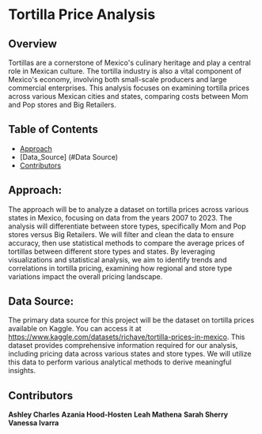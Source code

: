 # Tortilla Price Analysis

## Overview

Tortillas are a cornerstone of Mexico's culinary heritage and play a central role in Mexican culture. The tortilla industry is also a vital component of Mexico's economy, involving both small-scale producers and large commercial enterprises. This analysis focuses on examining tortilla prices across various Mexican cities and states, comparing costs between Mom and Pop stores and Big Retailers.

## Table of Contents 

- [Approach](#Approach)
- [Data_Source] (#Data Source)
- [Contributors](#Contributors)
## Approach:

The approach will be to analyze a dataset on tortilla prices across various states in Mexico, focusing on data from the years 2007 to 2023. The analysis will differentiate between store types, specifically Mom and Pop stores versus Big Retailers. We will filter and clean the data to ensure accuracy, then use statistical methods to compare the average prices of tortillas between different store types and states. By leveraging visualizations and statistical analysis, we aim to identify trends and correlations in tortilla pricing, examining how regional and store type variations impact the overall pricing landscape.

## Data Source:

The primary data source for this project will be the dataset on tortilla prices available on Kaggle. You can access it at https://www.kaggle.com/datasets/richave/tortilla-prices-in-mexico. This dataset provides comprehensive information required for our analysis, including pricing data across various states and store types. We will utilize this data to perform various analytical methods to derive meaningful insights.

## Contributors

**Ashley Charles**
**Azania Hood-Hosten**
**Leah Mathena**
**Sarah Sherry**
**Vanessa Ivarra**

